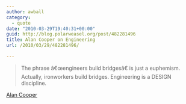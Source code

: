 ```yaml
---
author: awball
category:
  - quote
date: "2010-03-29T19:40:31+00:00"
guid: http://blog.polarweasel.org/post/482281496
title: Alan Cooper on Engineering
url: /2010/03/29/482281496/

---
```

> The phrase â€œengineers build bridgesâ€ is just a euphemism. Actually, ironworkers build bridges. Engineering is a DESIGN discipline.

 [Alan Cooper](http://www.cooper.com/)
